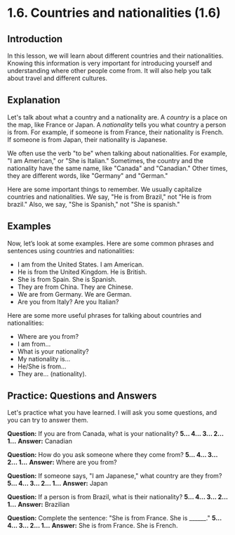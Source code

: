 # 1.6. Countries and nationalities (1.6)

## Introduction

In this lesson, we will learn about different countries and their nationalities. Knowing this information is very important for introducing yourself and understanding where other people come from. It will also help you talk about travel and different cultures.

## Explanation

Let's talk about what a country and a nationality are. A *country* is a place on the map, like France or Japan. A *nationality* tells you what country a person is from. For example, if someone is from France, their nationality is French. If someone is from Japan, their nationality is Japanese.

We often use the verb "to be" when talking about nationalities. For example, "I am American," or "She is Italian." Sometimes, the country and the nationality have the same name, like "Canada" and "Canadian." Other times, they are different words, like "Germany" and "German."

Here are some important things to remember. We usually capitalize countries and nationalities. We say, "He is from Brazil," not "He is from brazil." Also, we say, "She is Spanish," not "She is spanish."

## Examples

Now, let’s look at some examples. Here are some common phrases and sentences using countries and nationalities:

*   I am from the United States. I am American.
*   He is from the United Kingdom. He is British.
*   She is from Spain. She is Spanish.
*   They are from China. They are Chinese.
*   We are from Germany. We are German.
*   Are you from Italy? Are you Italian?

Here are some more useful phrases for talking about countries and nationalities:

*   Where are you from?
*   I am from…
*   What is your nationality?
*   My nationality is…
*   He/She is from…
*   They are… (nationality).

## Practice: Questions and Answers

Let's practice what you have learned. I will ask you some questions, and you can try to answer them.

**Question:** If you are from Canada, what is your nationality?
**5... 4... 3... 2... 1...**
**Answer:** Canadian

**Question:** How do you ask someone where they come from?
**5... 4... 3... 2... 1...**
**Answer:** Where are you from?

**Question:** If someone says, "I am Japanese," what country are they from?
**5... 4... 3... 2... 1...**
**Answer:** Japan

**Question:** If a person is from Brazil, what is their nationality?
**5... 4... 3... 2... 1...**
**Answer:** Brazilian

**Question:** Complete the sentence: "She is from France. She is ______."
**5... 4... 3... 2... 1...**
**Answer:** She is from France. She is French.
